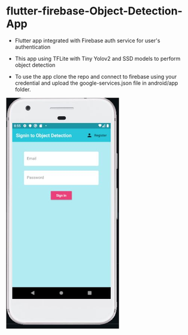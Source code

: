 # flutter-firebase-Object-Detection-App

- Flutter app integrated with Firebase auth service for user's authentication

- This app using TFLite with Tiny Yolov2 and SSD models to perform object detection

- To use the app clone the repo and connect to firebase using your credential and upload the google-services.json file in android/app folder.

<img src ="images/signin.JPG">
